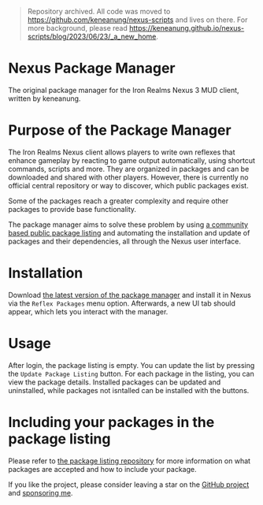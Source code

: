 > Repository archived. All code was moved to https://github.com/keneanung/nexus-scripts and lives on there. For more background, please read https://keneanung.github.io/nexus-scripts/blog/2023/06/23/_a_new_home.


# Nexus Package Manager #

The original package manager for the Iron Realms Nexus 3 MUD client, written by keneanung.

# Purpose of the Package Manager #

The Iron Realms Nexus client allows players to write own reflexes that enhance gameplay by reacting to game output automatically, using shortcut commands, scripts and more. They are organized in packages and can be downloaded and shared with other players. However, there is currently no official central repository or way to discover, which public packages exist.

Some of the packages reach a greater complexity and require other packages to provide base functionality.

The package manager aims to solve these problem by using [a community based public package listing](https://keneanung.github.io/nexus-package-repository/) and automating the installation and update of packages and their dependencies, all through the Nexus user interface.

# Installation #

Download [the latest version of the package manager](https://keneanung.github.io/nexus-package-manager/nexusPackageManager.nxs) and install it in Nexus via the `Reflex Packages` menu option. Afterwards, a new UI tab should appear, which lets you interact with the manager.

# Usage #

After login, the package listing is empty. You can update the list by pressing the `Update Package Listing` button. For each package in the listing, you can view the package details. Installed packages can be updated and uninstalled, while packages not isntalled can be installed with the buttons.

# Including your packages in the package listing #

Please refer to [the package listing repository](https://github.com/keneanung/nexus-package-repository) for more information on what packages are accepted and how to include your package.

If you like the project, please consider leaving a star on the [GitHub project](https://github.com/keneanung/nexus-package-manager) and [sponsoring me](https://github.com/sponsors/keneanung).
